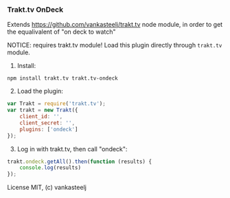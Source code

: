 ### Trakt.tv OnDeck
Extends https://github.com/vankasteelj/trakt.tv node module, in order to get the equalivalent of "on deck to watch"

NOTICE: requires trakt.tv module! Load this plugin directly through `trakt.tv` module.

1) Install:

```npm install trakt.tv trakt.tv-ondeck```

2) Load the plugin:

```js
var Trakt = require('trakt.tv');
var trakt = new Trakt({
    client_id: '',
    client_secret: '',
    plugins: ['ondeck']
});
```

3) Log in with trakt.tv, then call "ondeck":
```js
trakt.ondeck.getAll().then(function (results) {
    console.log(results)
});
```

License MIT, (c) vankasteelj